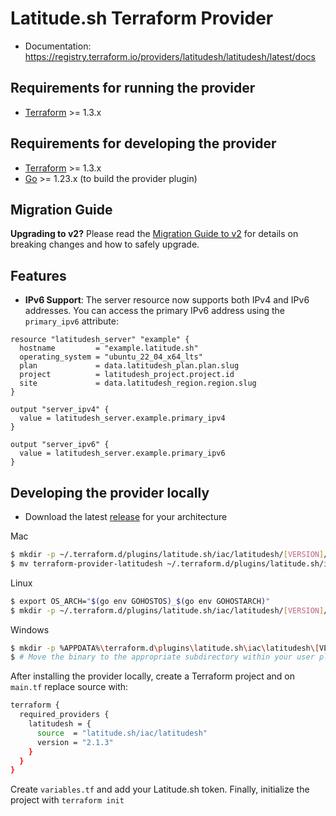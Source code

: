 Latitude.sh Terraform Provider
==================

- Documentation: https://registry.terraform.io/providers/latitudesh/latitudesh/latest/docs 

Requirements for running the provider
------------

-	[Terraform](https://www.terraform.io/downloads.html) >= 1.3.x

Requirements for developing the provider
------------

-	[Terraform](https://www.terraform.io/downloads.html) >= 1.3.x
-	[Go](https://golang.org/doc/install) >= 1.23.x (to build the provider plugin)

Migration Guide
------------

**Upgrading to v2?** Please read the [Migration Guide to v2](https://github.com/latitudesh/terraform-provider-latitudesh/blob/main/MIGRATION_GUIDE_v2.md) for details on breaking changes and how to safely upgrade.

Features
------------

- **IPv6 Support**: The server resource now supports both IPv4 and IPv6 addresses. You can access the primary IPv6 address using the `primary_ipv6` attribute:

```hcl
resource "latitudesh_server" "example" {
  hostname         = "example.latitude.sh"
  operating_system = "ubuntu_22_04_x64_lts"
  plan             = data.latitudesh_plan.plan.slug
  project          = latitudesh_project.project.id
  site             = data.latitudesh_region.region.slug
}

output "server_ipv4" {
  value = latitudesh_server.example.primary_ipv4
}

output "server_ipv6" {
  value = latitudesh_server.example.primary_ipv6
}
```

Developing the provider locally
------------

- Download the latest [release](https://github.com/latitudesh/terraform-provider-latitudesh/releases) for your architecture

Mac

```sh
$ mkdir -p ~/.terraform.d/plugins/latitude.sh/iac/latitudesh/[VERSION]/darwin_amd64
$ mv terraform-provider-latitudesh ~/.terraform.d/plugins/latitude.sh/iac/latitudesh/[VERSION]/darwin_amd64
```

Linux

```sh
$ export OS_ARCH="$(go env GOHOSTOS)_$(go env GOHOSTARCH)"
$ mkdir -p ~/.terraform.d/plugins/latitude.sh/iac/latitudesh/[VERSION]/$OS_ARCH
```

Windows

```sh
$ mkdir -p %APPDATA%\terraform.d\plugins\latitude.sh\iac\latitudesh\[VERSION]\[OS_ARCH]
$ # Move the binary to the appropriate subdirectory within your user plugins directory, replacing [OS_ARCH] with your system's OS_ARCH
```

After installing the provider locally, create a Terraform project and on `main.tf` replace source with:

```sh
terraform {
  required_providers {
    latitudesh = {
      source  = "latitude.sh/iac/latitudesh"
      version = "2.1.3"
    }
  }
}
```

Create `variables.tf` and add your Latitude.sh token. Finally, initialize the project with `terraform init`
